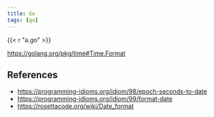 ```yaml
---
title: Go
tags: [go]
---
```


{{< r "a.go" >}}

<https://golang.org/pkg/time#Time.Format>

## References

- <https://programming-idioms.org/idiom/98/epoch-seconds-to-date>
- <https://programming-idioms.org/idiom/99/format-date>
- <https://rosettacode.org/wiki/Date_format>
